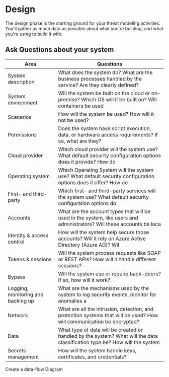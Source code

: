 # Design

The design phase is the starting ground for your threat modeling activities. You'll gather as much data as possible about what you're building, and what you're using to build it with.

## Ask Questions about your system

| **Area** | **Questions** |
| -------- | ------------- |
| System description	| What does the system do? What are the business processes handled by the service? Are they clearly defined? |
| System environment	| Will the system be built on the cloud or on-premise? Which OS will it be built on? Will containers be used |? Is the system an application, service, or something entirely | different? |
| Scenarios	| How will the system be used? How will it not be used? |
| Permissions	| Does the system have script execution, data, or hardware access requirements? If so, what are they? |
| Cloud provider	| Which cloud provider will the system use? What default security configuration options does it provide? How do  |these options affect the system security requirements?
| Operating system	| Which Operating System will the system use? What default security configuration options does it offer? How do  |these options affect the system security requirements?
| First- and third-party | Which first- and third-party services will the system use? What default security configuration options do | they offer? How do these options affect the system security requirements? |
| Accounts	| What are the account types that will be used in the system, like users and administrators? Will these accounts be loca |l or cloud enabled? What access do they need and why?
| Identity & access control	| How will the system help secure those accounts? Will it rely on Azure Active Directory (Azure AD)? Wil |l it use features like Access Control Lists (ACL), Multi-Factor Authentication (MFA) and Session control? |
| Tokens & sessions	| Will the system process requests like SOAP or REST APIs? How will it handle different sessions? |
| Bypass	| Will the system use or require back-doors? If so, how will it work? |
| Logging, monitoring and backing up	| What are the mechanisms used by the system to log security events, monitor for anomalies a |nd back up system data? Which event types will it capture?
| Network	| What are all the intrusion, detection, and protection systems that will be used? How will communication be encrypted? |
| Data	| What type of data will be created or handled by the system? What will the data classification type be? How will the system | trust data sources? How will it parse data? What will be the | expected input and output behaviors? How will validation be handled? How will data be encrypted across all states? |
| Secrets management | How will the system handle keys, certificates, and credentials? |

Create a data-flow Diagram